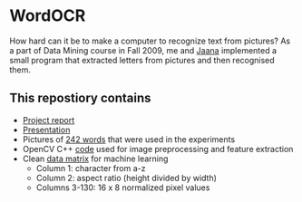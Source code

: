 # WordOCR
How hard can it be to make a computer to recognize text from pictures? As a part of Data Mining course in Fall 2009, me and [Jaana](https://www.linkedin.com/in/jaanametsamaa) implemented a small program that extracted letters from pictures and then recognised them.

## This repostiory contains
* [Project report](../blob/master/wordocr.pdf)
* [Presentation](http://www.sideshare.net/kauralasoo/building-a-naive-ocr-system)
* Pictures of [242 words](../blob/master/data/words.zip) that were used in the experiments
* OpenCV C++ [code](../blob/master/code/main.cpp) used for image preprocessing and feature extraction
* Clean [data matrix](../blob/master/data/letters.csv) for machine learning
  * Column 1: character from a-z
  * Column 2: aspect ratio (height divided by width)
  * Columns 3-130: 16 x 8 normalized pixel values
